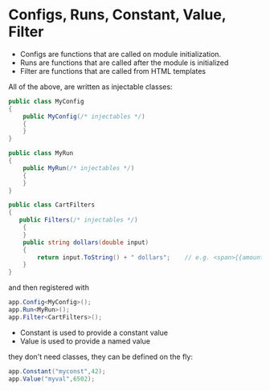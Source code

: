 # Configs, Runs, Constant, Value, Filter 

- Configs are functions that are called on module initialization. 
- Runs are functions that are called after the module is initialized
- Filter are functions that are called from HTML templates

All of the above, are written as injectable classes:

```C#
public class MyConfig
{               
    public MyConfig(/* injectables */)
    {
    }
}                 

public class MyRun
{               
    public MyRun(/* injectables */)
    {
    }
}                 

public class CartFilters
{                
   public Filters(/* injectables */)
	{
	}
	public string dollars(double input)
    {
        return input.ToString() + " dollars";    // e.g. <span>{{amount | dollars }}<span>
    }
}                 
```

and then registered with

```C#
app.Config<MyConfig>();
app.Run<MyRun>();
app.Filter<CartFilters>();
```

- Constant is used to provide a constant value
- Value is used to provide a named value

they don't need classes, they can be defined on the fly:

```C#
app.Constant("myconst",42);
app.Value("myval",6502);
```


